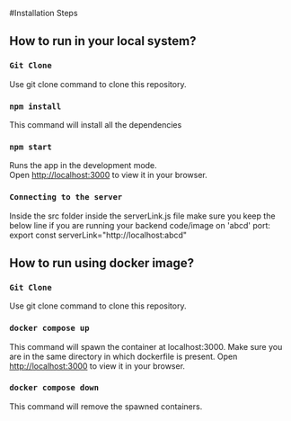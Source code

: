#Installation Steps

## How to run in your local system?

### `Git Clone`
Use git clone command to clone this repository.

### `npm install`
This command will install all the dependencies

### `npm start`
Runs the app in the development mode.\
Open [http://localhost:3000](http://localhost:3000) to view it in your browser.

### `Connecting to the server`
Inside the src folder inside the serverLink.js file make sure you keep the below line if you are running your backend code/image on 'abcd' port: 
export const serverLink="http://localhost:abcd"

## How to run using docker image?

### `Git Clone`
Use git clone command to clone this repository.


### `docker compose up`
This command will spawn the container at localhost:3000.
Make sure you are in the same directory in which dockerfile is present.
Open [http://localhost:3000](http://localhost:3000) to view it in your browser.

### `docker compose down`
This command will remove the spawned containers.
